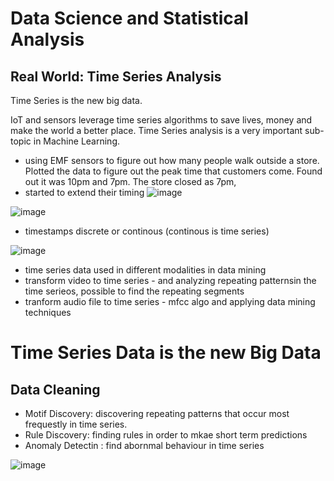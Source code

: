 # Data Science and Statistical Analysis



## Real World: Time Series Analysis

Time Series is the new big data.

IoT and sensors leverage time series algorithms to save lives, money and make the world a better place. Time Series analysis is a very important sub-topic in Machine Learning.

- using EMF sensors to figure out how many people walk outside a store. Plotted the data to figure out the peak time that customers come. Found out it was 10pm and 7pm. The store closed as 7pm, 
- started to extend their timing
![image](https://user-images.githubusercontent.com/48233453/126873982-a0d8baf3-512e-424d-9609-f6f22bfc098d.png)

![image](https://user-images.githubusercontent.com/48233453/126874116-239c4548-594e-4ed4-af99-84ee6ac3d0f7.png)

- timestamps discrete or continous (continous is time series)

![image](https://user-images.githubusercontent.com/48233453/126874267-6d97b290-9dc0-44dd-a02a-c1f1529d074b.png)


- time series data used in different modalities in data mining 
- transform video to time series - and analyzing repeating patternsin the time serieos, possible to find the repeating segments
- tranform audio file to time series - mfcc algo and applying data mining techniques

# Time Series Data is the new Big Data

## Data Cleaning
- Motif Discovery: discovering repeating patterns that occur most frequestly in time series. 
- Rule Discovery: finding rules in order to mkae short term predictions
- Anomaly Detectin : find abornmal behaviour in time series

![image](https://user-images.githubusercontent.com/48233453/126874873-db570878-e459-48c0-9330-1dccf2da2ba9.png)
